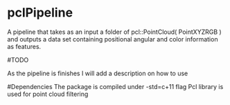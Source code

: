 # pclPipeline
A pipeline that takes as an input a folder of pcl::PointCloud( PointXYZRGB ) and outputs a data set containing positional
angular and color information as features.


#TODO

As the pipeline is finishes I will add a description on how to use

#Dependencies
The package is compiled under -std=c+11 flag
Pcl library is used for point cloud filtering
